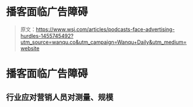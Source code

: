 # 播客面临广告障碍

> 原文：<https://www.wsj.com/articles/podcasts-face-advertising-hurdles-1455745492?utm_source=wanqu.co&utm_campaign=Wanqu+Daily&utm_medium=website>

# 播客面临广告障碍

## 行业应对营销人员对测量、规模
